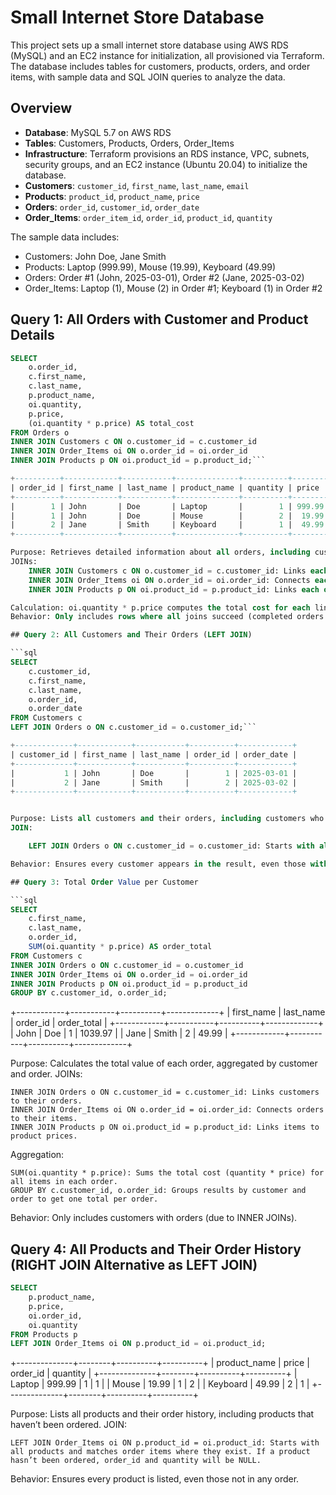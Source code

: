 # Small Internet Store Database

This project sets up a small internet store database using AWS RDS (MySQL) and an EC2 instance for initialization, all provisioned via Terraform. The database includes tables for customers, products, orders, and order items, with sample data and SQL JOIN queries to analyze the data.

## Overview

- **Database**: MySQL 5.7 on AWS RDS
- **Tables**: Customers, Products, Orders, Order_Items
- **Infrastructure**: Terraform provisions an RDS instance, VPC, subnets, security groups, and an EC2 instance (Ubuntu 20.04) to initialize the database.
- **Customers**: `customer_id`, `first_name`, `last_name`, `email`
- **Products**: `product_id`, `product_name`, `price`
- **Orders**: `order_id`, `customer_id`, `order_date`
- **Order_Items**: `order_item_id`, `order_id`, `product_id`, `quantity`

The sample data includes:
- Customers: John Doe, Jane Smith
- Products: Laptop (999.99), Mouse (19.99), Keyboard (49.99)
- Orders: Order #1 (John, 2025-03-01), Order #2 (Jane, 2025-03-02)
- Order_Items: Laptop (1), Mouse (2) in Order #1; Keyboard (1) in Order #2

## Query 1: All Orders with Customer and Product Details

```sql
SELECT 
    o.order_id,
    c.first_name,
    c.last_name,
    p.product_name,
    oi.quantity,
    p.price,
    (oi.quantity * p.price) AS total_cost
FROM Orders o
INNER JOIN Customers c ON o.customer_id = c.customer_id
INNER JOIN Order_Items oi ON o.order_id = oi.order_id
INNER JOIN Products p ON oi.product_id = p.product_id;```

+----------+------------+-----------+--------------+----------+--------+------------+
| order_id | first_name | last_name | product_name | quantity | price  | total_cost |
+----------+------------+-----------+--------------+----------+--------+------------+
|        1 | John       | Doe       | Laptop       |        1 | 999.99 |     999.99 |
|        1 | John       | Doe       | Mouse        |        2 |  19.99 |      39.98 |
|        2 | Jane       | Smith     | Keyboard     |        1 |  49.99 |      49.99 |
+----------+------------+-----------+--------------+----------+--------+------------+

Purpose: Retrieves detailed information about all orders, including customer names, product names, quantities, prices, and the total cost per item.
JOINs:
    INNER JOIN Customers c ON o.customer_id = c.customer_id: Links each order to its customer using the customer_id.
    INNER JOIN Order_Items oi ON o.order_id = oi.order_id: Connects each order to its items using the order_id.
    INNER JOIN Products p ON oi.product_id = p.product_id: Links each order item to its product details using the product_id.

Calculation: oi.quantity * p.price computes the total cost for each line item.
Behavior: Only includes rows where all joins succeed (completed orders with items and products).

## Query 2: All Customers and Their Orders (LEFT JOIN)

```sql
SELECT 
    c.customer_id,
    c.first_name,
    c.last_name,
    o.order_id,
    o.order_date
FROM Customers c
LEFT JOIN Orders o ON c.customer_id = o.customer_id;```

+-------------+------------+-----------+----------+------------+
| customer_id | first_name | last_name | order_id | order_date |
+-------------+------------+-----------+----------+------------+
|           1 | John       | Doe       |        1 | 2025-03-01 |
|           2 | Jane       | Smith     |        2 | 2025-03-02 |
+-------------+------------+-----------+----------+------------+


Purpose: Lists all customers and their orders, including customers who haven’t placed any orders.
JOIN:

    LEFT JOIN Orders o ON c.customer_id = o.customer_id: Starts with all customers and matches orders where available. If a customer has no orders, order_id and order_date will be NULL.

Behavior: Ensures every customer appears in the result, even those without orders.

## Query 3: Total Order Value per Customer

```sql
SELECT 
    c.first_name,
    c.last_name,
    o.order_id,
    SUM(oi.quantity * p.price) AS order_total
FROM Customers c
INNER JOIN Orders o ON c.customer_id = o.customer_id
INNER JOIN Order_Items oi ON o.order_id = oi.order_id
INNER JOIN Products p ON oi.product_id = p.product_id
GROUP BY c.customer_id, o.order_id;
```
+------------+-----------+----------+-------------+
| first_name | last_name | order_id | order_total |
+------------+-----------+----------+-------------+
| John       | Doe       |        1 |     1039.97 |
| Jane       | Smith     |        2 |       49.99 |
+------------+-----------+----------+-------------+

Purpose: Calculates the total value of each order, aggregated by customer and order.
JOINs:

    INNER JOIN Orders o ON c.customer_id = c.customer_id: Links customers to their orders.
    INNER JOIN Order_Items oi ON o.order_id = oi.order_id: Connects orders to their items.
    INNER JOIN Products p ON oi.product_id = p.product_id: Links items to product prices.

Aggregation:

    SUM(oi.quantity * p.price): Sums the total cost (quantity * price) for all items in each order.
    GROUP BY c.customer_id, o.order_id: Groups results by customer and order to get one total per order.

Behavior: Only includes customers with orders (due to INNER JOINs).

## Query 4: All Products and Their Order History (RIGHT JOIN Alternative as LEFT JOIN)

```sql
SELECT 
    p.product_name,
    p.price,
    oi.order_id,
    oi.quantity
FROM Products p
LEFT JOIN Order_Items oi ON p.product_id = oi.product_id;
```
+--------------+--------+----------+----------+
| product_name | price  | order_id | quantity |
+--------------+--------+----------+----------+
| Laptop       | 999.99 |        1 |        1 |
| Mouse        |  19.99 |        1 |        2 |
| Keyboard     |  49.99 |        2 |        1 |
+--------------+--------+----------+----------+

Purpose: Lists all products and their order history, including products that haven’t been ordered.
JOIN:

    LEFT JOIN Order_Items oi ON p.product_id = oi.product_id: Starts with all products and matches order items where they exist. If a product hasn’t been ordered, order_id and quantity will be NULL.

Behavior:
    Ensures every product is listed, even those not in any order.